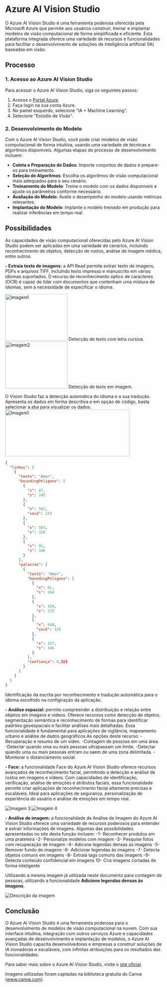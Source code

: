 # Azure AI Vision Studio

O Azure AI Vision Studio é uma ferramenta poderosa oferecida pela Microsoft Azure que permite aos usuários construir, treinar e implantar modelos de visão computacional de forma simplificada e eficiente. Esta plataforma integrada oferece uma variedade de recursos e funcionalidades para facilitar o desenvolvimento de soluções de inteligência artificial (IA) baseadas em visão.

## Processo

### 1. Acesso ao Azure AI Vision Studio

Para acessar o Azure AI Vision Studio, siga os seguintes passos:

1. Acesse o [Portal Azure](https://portal.azure.com/).
2. Faça login na sua conta Azure.
3. No painel esquerdo, selecione "IA + Machine Learning".
4. Selecione "Estúdio de Visão".

### 2. Desenvolvimento do Modelo

Com o Azure AI Vision Studio, você pode criar modelos de visão computacional de forma intuitiva, usando uma variedade de técnicas e algoritmos disponíveis. Algumas etapas do processo de desenvolvimento incluem:

- **Coleta e Preparação de Dados**: Importe conjuntos de dados e prepare-os para treinamento.
- **Seleção de Algoritmos**: Escolha os algoritmos de visão computacional mais adequados para o seu cenário.
- **Treinamento do Modelo**: Treine o modelo com os dados disponíveis e ajuste os parâmetros conforme necessário.
- **Avaliação do Modelo**: Avalie o desempenho do modelo usando métricas relevantes.
- **Implantação do Modelo**: Implante o modelo treinado em produção para realizar inferências em tempo real.

## Possibilidades

As capacidades de visão computacional oferecidas pelo Azure AI Vision Studio podem ser aplicadas em uma variedade de cenários, incluindo reconhecimento de objetos, detecção de rostos, análise de imagem médica, entre outros.

**- Extraia texto de imagens:** a API Read permite extrair texto de imagens, PDFs e arquivos TIFF, incluindo texto impresso e manuscrito em vários idiomas suportados. O recurso de reconhecimento óptico de caracteres (OCR) é capaz de lidar com documentos que contenham uma mistura de idiomas, sem a necessidade de especificar o idioma. 

<img src="inputs/imagem1.png" alt="Imagem1" width="200" height="150">  Detecção de texto com letra cursiva.  <img src="inputs/imagem2.png" alt="Imagem2" width="200" height="150"> Detecção de texto em imagem. 

O Vision Studio faz a detecção automática do idioma e a sua tradução. Apresenta os dados em forma descritiva e em opção de código, basta selecionar a aba para visualizar os dados.
<img src="output/imagem 1.png" alt="Imagem1" width="400" height="150"> <br> 
```json
{
  "linhas": [
    {
      "texto": "Amor",
      "boundingPolígono": [
        {
          "x": 87,
          "s": 245
        },
        {
          "x": 502,
          "você": 233
        },
        {
          "x": 503,
          "s": 328
        },
        {
          "x": 91,
          "s": 346
        }
      ],
      "palavras": [
        {
          "texto": "Amor",
          "boundingPolígono": [
            {
              "x": 91,
              "s": 264
            },
            {
              "x": 450,
              "s": 235
            },
            {
              "x": 448,
              "você": 329
            },
            {
              "x": 107,
              "s": 346
            }
          ],
          "confiança": 0,323
        }
      ]
    }
  ]
}
```


Identificação da escrita por reconhecimento e tradução automática para o idioma escolhido na configiração da aplicação.  

**- Análise espacial:** permite compreender a distribuição e relação entre objetos em imagens e vídeos. Oferece recursos como detecção de objetos, segmentação semântica e reconhecimento de formas para identificar padrões geoespaciais e facilitar análises mais detalhadas. Essa funcionalidade é fundamental para aplicações de vigilância, mapeamento urbano e análise de dados geográficos.As opções deste recurso:
-Recuperação e resumo de um vídeo.
-Contagem de pessoas em uma área.
-Detectar quando uma ou mais pessoas ultrapassam um limite.
-Detectar quando uma ou mais pessoas entram ou saem de uma zona delimitada.
-Monitorar o distanciamento social.

**- Face:** a funcionalidade Face do Azure AI Vision Studio oferece recursos avançados de reconhecimento facial, permitindo a detecção e análise de rostos em imagens e vídeos. Com capacidades de identificação, verificação, análise de emoções e atributos faciais, essa funcionalidade permite criar aplicações de reconhecimento facial altamente precisas e escaláveis. Ideal para aplicações de segurança, personalização de experiência do usuário e análise de emoções em tempo real.

![Imagem 3](output/imagem3.png)
![Imagem 4](output/imagem4.png)

**- Análise de imagem:** a funcionalidade de Análise de Imagem do Azure AI Vision Studio oferece uma variedade de recursos poderosos para entender e extrair informações de imagens. Algumas das possibilidades apresentadas no site desta função incluem:
-1- Reconhecer produtos em uma prateleira
-2- Personalize modelos com imagem 
-3- Pesquise fotos com recuperação de imagem
-4- Adicone legendas densas às imagens 
-5- Remover fundo de imagens
-6- Adicionar legendas às imagens
-7- Detecta objetos comuns em imagens
-8- Extraia tags comuns das imagens 
-9- Detecta conteúdo confidencial em imagens
10- Cria imagens cortadas de forma inteligente

Utilizando a mesma imagem já utilizada neste documento para contagem de pessoas, utilizando a funcionalidade **Adicione legendas densas às imagens**.

![Descrição da imagem](output/imagem5.png)


## Conclusão

O Azure AI Vision Studio é uma ferramenta poderosa para o desenvolvimento de modelos de visão computacional na nuvem. Com sua interface intuitiva, integração com outros serviços Azure e capacidades avançadas de desenvolvimento e implantação de modelos, o Azure AI Vision Studio capacita desenvolvedores e empresas a construir soluções de IA inovadoras e escaláveis, com infinitas atribuições para os resultados das funcionalidades.

Para saber mais sobre o Azure AI Vision Studio, visite o [site oficial](https://azure.microsoft.com/en-us/services/cognitive-services/computer-vision/).


Imagens utilizadas foram captadas na biblioteca gratuita do Canva (www.canva.com).


